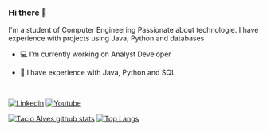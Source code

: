 ### Hi there 👋

I'm a student of Computer Engineering Passionate about technologie.  I have experience with projects using Java, Python and databases


- 💻 I’m currently working on Analyst Developer

- 🌱 I have experience with Java, Python and SQL



<br/>

[![Linkedin](https://img.shields.io/badge/LinkedIn-0077B5?style=for-the-badge&logo=linkedin&logoColor=white
)](https://www.linkedin.com/in/tacio-alves/)
[![Youtube](https://img.shields.io/badge/YouTube-FF0000?style=for-the-badge&logo=youtube&logoColor=white)](https://www.youtube.com/c/MationMake/videos)


[![Tacio Alves github stats](https://github-readme-stats.vercel.app/api?username=tacioalves&show_icons=true&theme=radical&bg_color=30,0d0d0d,191919&title_color=fff&text_color=fff&icon_color=79ff97)](https://github.com/anuraghazra/github-readme-stats)
[![Top Langs](https://github-readme-stats.vercel.app/api/top-langs/?username=tacioalves&layout=compact&theme=radical&bg_color=30,0d0d0d,191919&title_color=fff&text_color=fff&icon_color=79ff97)](https://github.com/anuraghazra/github-readme-stats)




